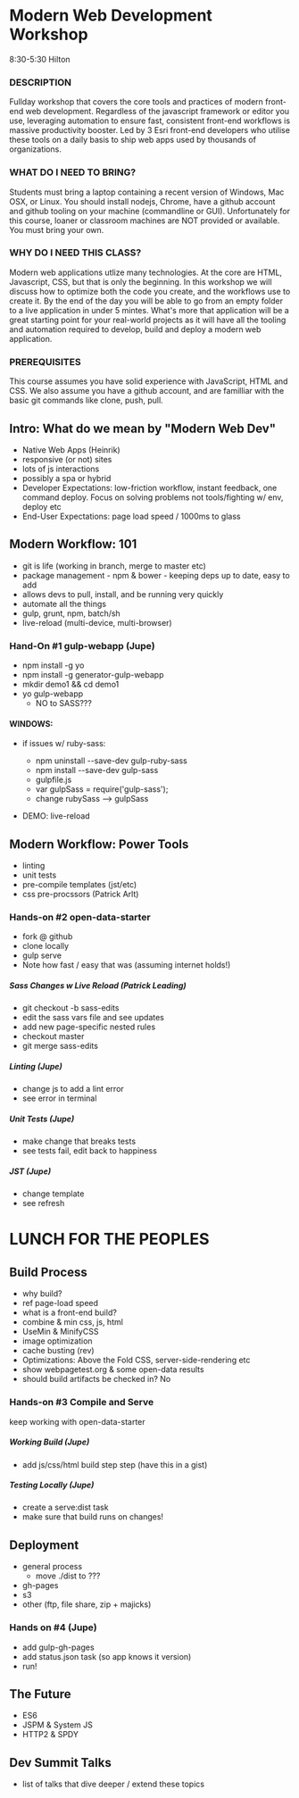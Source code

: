 # Modern Web Development Workshop

8:30-5:30
Hilton

### DESCRIPTION
Fullday workshop that covers the core tools and practices of modern front-end web development. Regardless of the javascript framework or editor you use, leveraging automation to ensure fast, consistent front-end workflows is massive productivity booster. Led by 3 Esri front-end developers who utilise these tools on a daily basis to ship web apps used by thousands of organizations.

### WHAT DO I NEED TO BRING?
Students must bring a laptop containing a recent version of Windows, Mac OSX, or Linux. You should install nodejs, Chrome, have a github account and github tooling on your machine (commandline or GUI). Unfortunately for this course, loaner or classroom machines are NOT provided or available. You must bring your own.


### WHY DO I NEED THIS CLASS?
Modern web applications utlize many technologies. At the core are HTML, Javascript, CSS, but that is only the beginning. In this workshop we will discuss how to optimize both the code you create, and the workflows use to create it. By the end of the day you will be able to go from an empty folder to a live application in under 5 mintes. What's more that application will be a great starting point for your real-world projects as it will have all the tooling and automation required to develop, build and deploy a modern web application.

### PREREQUISITES
This course assumes you have solid experience with JavaScript, HTML and CSS. We also assume you have a github account, and are familliar with the basic git commands like clone, push, pull.


## Intro: What do we mean by "Modern Web Dev"
- Native Web Apps (Heinrik)
- responsive (or not) sites
- lots of js interactions
- possibly a spa or hybrid
- Developer Expectations: low-friction workflow, instant feedback, one command deploy. Focus on solving problems not tools/fighting w/ env, deploy etc
- End-User Expectations: page load speed / 1000ms to glass

## Modern Workflow: 101
- git is life (working in branch, merge to master etc)
- package management - npm & bower - keeping deps up to date, easy to add
- allows devs to pull, install, and be running very quickly
- automate all the things
- gulp, grunt, npm, batch/sh
- live-reload (multi-device, multi-browser)

### Hand-On #1 gulp-webapp  (Jupe)
- npm install -g yo
- npm install -g generator-gulp-webapp
- mkdir demo1 && cd demo1
- yo gulp-webapp
	- NO to SASS??? 
#### WINDOWS:
- if issues w/ ruby-sass:
	- npm uninstall --save-dev gulp-ruby-sass
	- npm install --save-dev gulp-sass
	- gulpfile.js
	- var gulpSass = require('gulp-sass');
	- change rubySass --> gulpSass

- DEMO: live-reload

## Modern Workflow: Power Tools
- linting
- unit tests
- pre-compile templates (jst/etc)
- css pre-procssors (Patrick Arlt)


### Hands-on #2 open-data-starter
- fork @ github
- clone locally
- gulp serve
- Note how fast / easy that was (assuming internet holds!)

##### Sass Changes w Live Reload (Patrick Leading)
- git checkout -b sass-edits
- edit the sass vars file and see updates
- add new page-specific nested rules
- checkout master
- git merge sass-edits

##### Linting (Jupe)
- change js to add a lint error
- see error in terminal

##### Unit Tests (Jupe)
- make change that breaks tests
- see tests fail, edit back to happiness

##### JST (Jupe)
- change template
- see refresh


# LUNCH FOR THE PEOPLES


## Build Process
- why build?
- ref page-load speed
- what is a front-end build? 
- combine & min css, js, html
- UseMin & MinifyCSS
- image optimization
- cache busting (rev)
- Optimizations: Above the Fold CSS, server-side-rendering etc
- show webpagetest.org & some open-data results
- should build artifacts be checked in? No

### Hands-on #3 Compile and Serve
keep working with open-data-starter

##### Working Build  (Jupe)
- add js/css/html build step step (have this in a gist)

##### Testing Locally  (Jupe)
- create a serve:dist task
- make sure that build runs on changes!



## Deployment
- general process
	- move ./dist to ???
- gh-pages
- s3
- other (ftp, file share, zip + majicks) 

### Hands on #4  (Jupe)
- add gulp-gh-pages
- add status.json task (so app knows it version)
- run!

## The Future
- ES6
- JSPM & System JS
- HTTP2 & SPDY

## Dev Summit Talks
- list of talks that dive deeper / extend these topics





